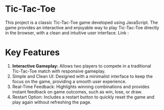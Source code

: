 # Tic-Tac-Toe
This project is a classic Tic-Tac-Toe game developed using JavaScript. The game provides an interactive and enjoyable way to play Tic-Tac-Toe directly in the browser, with a clean and intuitive user interface.
Link : 

# Key Features
  1. <b>Interactive Gameplay:</b> Allows two players to compete in a traditional Tic-Tac-Toe match with responsive gameplay.
  2. Simple and Clean UI: Designed with a minimalist interface to keep the focus on the game, providing a smooth user experience.
  3. Real-Time Feedback: Highlights winning combinations and provides instant feedback on game outcomes, such as win, lose, or draw.
  4. Restart Option: Includes a restart button to quickly reset the game and play again without refreshing the page.
